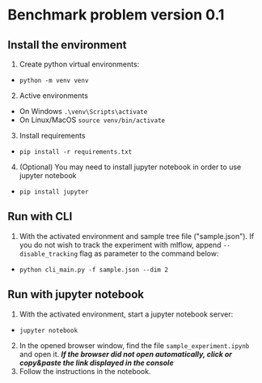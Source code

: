 # Benchmark problem version 0.1

## Install the environment
1. Create python virtual environments:
-  ```python -m venv venv```

2. Active environments

- On Windows ``.\venv\Scripts\activate ``
- On Linux/MacOS ``source venv/bin/activate``

3. Install requirements

- ``pip install -r requirements.txt``

4. (Optional) You may need to install jupyter notebook in order to use jupyter notebook
- ``pip install jupyter``

## Run with CLI
1. With the activated environment and sample tree file ("sample.json"). If you do not wish to track
the experiment with mlflow, append ``--disable_tracking`` flag as parameter to the command below:
- ``python cli_main.py -f sample.json --dim 2``

## Run with jupyter notebook
1. With the activated environment, start a jupyter notebook server:
- ``jupyter notebook``
2. In the opened browser window, find the file ``sample_experiment.ipynb`` and open it. ***If the browser did not open automatically, click or copy&paste the link displayed in the console***
3. Follow the instructions in the notebook.